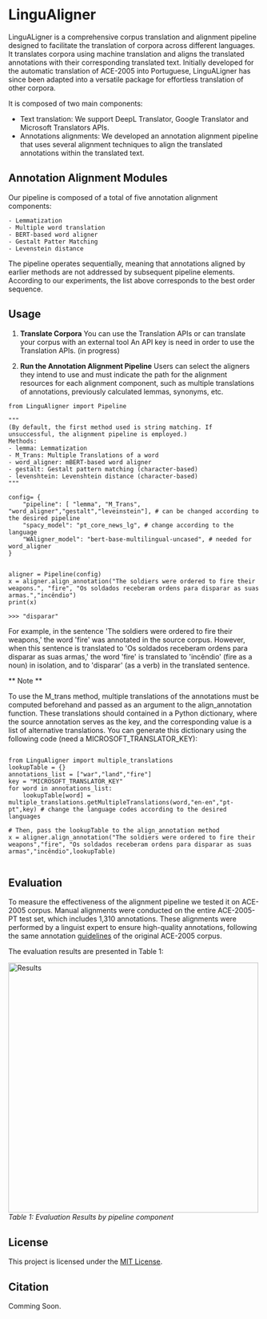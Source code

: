 # LinguAligner
LinguALigner is a comprehensive corpus translation and alignment pipeline designed to facilitate the translation of corpora across different languages. It translates corpora using machine translation and aligns the translated annotations with their corresponding translated text. Initially developed for the automatic translation of ACE-2005 into Portuguese, LinguALigner has since been adapted into a versatile package for effortless translation of other corpora.

It is composed of two main components: 

- Text translation: We support DeepL Translator, Google Translator and Microsoft Translators APIs. 
- Annotations alignments: We developed an annotation alignment pipeline that uses several alignment techniques to align the translated annotations within the translated text.


## Annotation Alignment Modules
Our pipeline is composed of a total of five annotation alignment components:

    - Lemmatization
    - Multiple word translation
    - BERT-based word aligner
    - Gestalt Patter Matching
    - Levenstein distance

The pipeline operates sequentially, meaning that annotations aligned by earlier methods are not addressed by subsequent pipeline elements. According to our experiments, the list above corresponds to the best order sequence.


## Usage



1. **Translate Corpora**
    You can use the Translation APIs or can translate your corpus with an external tool
    An API key is need in order to use the Translation APIs.
    (in progress)


2. **Run the Annotation Alignment Pipeline**
   Users can select the aligners they intend to use and must indicate the path for the alignment resources for each alignment component, such as multiple translations of annotations, previously calculated lemmas, synonyms, etc. 

```
from LinguAligner import Pipeline

"""
(By default, the first method used is string matching. If unsuccessful, the alignment pipeline is employed.)
Methods:
- lemma: Lemmatization
- M_Trans: Multiple Translations of a word
- word_aligner: mBERT-based word aligner
- gestalt: Gestalt pattern matching (character-based)
- levenshtein: Levenshtein distance (character-based)
"""

config= {
    "pipeline": [ "lemma", "M_Trans", "word_aligner","gestalt","leveinstein"], # can be changed according to the desired pipeline
    "spacy_model": "pt_core_news_lg", # change according to the language
    "WAligner_model": "bert-base-multilingual-uncased", # needed for word_aligner
}


aligner = Pipeline(config)
x = aligner.align_annotation("The soldiers were ordered to fire their weapons.", "fire", "Os soldados receberam ordens para disparar as suas armas.","incêndio")
print(x)

>>> "disparar"
```
For example, in the sentence 'The soldiers were ordered to fire their weapons,' the word 'fire' was annotated in the source corpus. However, when this sentence is translated to 'Os soldados receberam ordens para disparar as suas armas,' the word 'fire' is translated to 'incêndio' (fire as a noun) in isolation, and to 'disparar' (as a verb) in the translated sentence.

** Note ** 

To use the M_trans method, multiple translations of the annotations must be computed beforehand and passed as an argument to the align_annotation function. These translations should contained in a Python dictionary, where the source annotation serves as the key, and the corresponding value is a list of alternative translations. You can generate this dictionary using the following code (need a MICROSOFT_TRANSLATOR_KEY):


```

from LinguAligner import multiple_translations
lookupTable = {}
annotations_list = ["war","land","fire"]
key = "MICROSOFT_TRANSLATOR_KEY"
for word in annotations_list:
    lookupTable[word] = multiple_translations.getMultipleTranslations(word,"en-en","pt-pt",key) # change the language codes according to the desired languages

# Then, pass the lookupTable to the align_annotation method
x = aligner.align_annotation("The soldiers were ordered to fire their weapons","fire", "Os soldados receberam ordens para disparar as suas armas","incêndio",lookupTable)


```

## Evaluation
To measure the effectiveness of the alignment pipeline we tested it on ACE-2005 corpus. Manual alignments were conducted on the entire ACE-2005-PT test set, which includes 1,310 annotations. These alignments were performed by a linguist expert to ensure high-quality annotations, following the same annotation [guidelines](https://www.ldc.upenn.edu/sites/www.ldc.upenn.edu/files/english-events-guidelines-v5.4.3.pdf) of the original ACE-2005 corpus.

The evaluation results are presented in Table 1:

<p>
    <img src="https://github.com/lfcc1/LinguAligner/blob/main/img/eval_by_comp.png" alt="Results" width="500"/>
    <br>
    <em>Table 1: Evaluation Results by pipeline component</em>
</p>



## License

This project is licensed under the [MIT License](LICENSE).

## Citation

Comming Soon.


